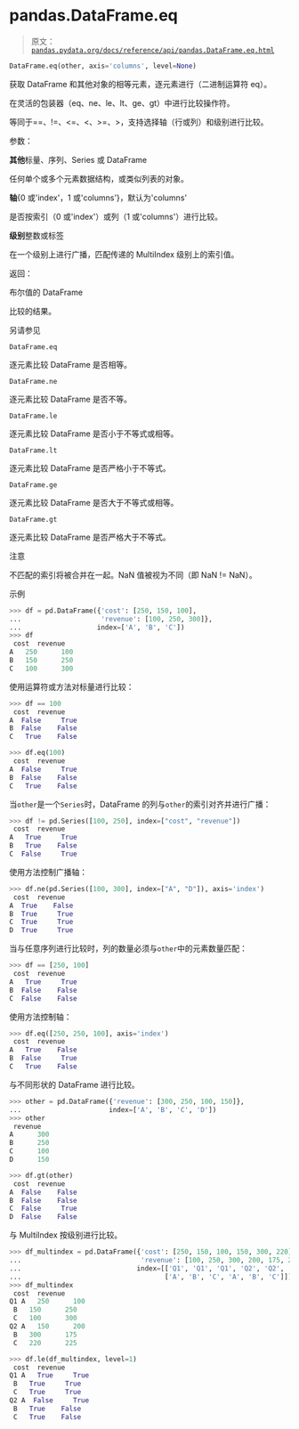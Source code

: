 # pandas.DataFrame.eq

> 原文：[`pandas.pydata.org/docs/reference/api/pandas.DataFrame.eq.html`](https://pandas.pydata.org/docs/reference/api/pandas.DataFrame.eq.html)

```py
DataFrame.eq(other, axis='columns', level=None)
```

获取 DataFrame 和其他对象的相等元素，逐元素进行（二进制运算符 eq）。

在灵活的包装器（eq、ne、le、lt、ge、gt）中进行比较操作符。

等同于==、!=、<=、<、>=、>，支持选择轴（行或列）和级别进行比较。

参数：

**其他**标量、序列、Series 或 DataFrame

任何单个或多个元素数据结构，或类似列表的对象。

**轴**{0 或'index'，1 或'columns'}，默认为'columns'

是否按索引（0 或'index'）或列（1 或'columns'）进行比较。

**级别**整数或标签

在一个级别上进行广播，匹配传递的 MultiIndex 级别上的索引值。

返回：

布尔值的 DataFrame

比较的结果。

另请参见

`DataFrame.eq`

逐元素比较 DataFrame 是否相等。

`DataFrame.ne`

逐元素比较 DataFrame 是否不等。

`DataFrame.le`

逐元素比较 DataFrame 是否小于不等式或相等。

`DataFrame.lt`

逐元素比较 DataFrame 是否严格小于不等式。

`DataFrame.ge`

逐元素比较 DataFrame 是否大于不等式或相等。

`DataFrame.gt`

逐元素比较 DataFrame 是否严格大于不等式。

注意

不匹配的索引将被合并在一起。NaN 值被视为不同（即 NaN != NaN）。

示例

```py
>>> df = pd.DataFrame({'cost': [250, 150, 100],
...                    'revenue': [100, 250, 300]},
...                   index=['A', 'B', 'C'])
>>> df
 cost  revenue
A   250      100
B   150      250
C   100      300 
```

使用运算符或方法对标量进行比较：

```py
>>> df == 100
 cost  revenue
A  False     True
B  False    False
C   True    False 
```

```py
>>> df.eq(100)
 cost  revenue
A  False     True
B  False    False
C   True    False 
```

当`other`是一个`Series`时，DataFrame 的列与`other`的索引对齐并进行广播：

```py
>>> df != pd.Series([100, 250], index=["cost", "revenue"])
 cost  revenue
A   True     True
B   True    False
C  False     True 
```

使用方法控制广播轴：

```py
>>> df.ne(pd.Series([100, 300], index=["A", "D"]), axis='index')
 cost  revenue
A  True    False
B  True     True
C  True     True
D  True     True 
```

当与任意序列进行比较时，列的数量必须与`other`中的元素数量匹配：

```py
>>> df == [250, 100]
 cost  revenue
A   True     True
B  False    False
C  False    False 
```

使用方法控制轴：

```py
>>> df.eq([250, 250, 100], axis='index')
 cost  revenue
A   True    False
B  False     True
C   True    False 
```

与不同形状的 DataFrame 进行比较。

```py
>>> other = pd.DataFrame({'revenue': [300, 250, 100, 150]},
...                      index=['A', 'B', 'C', 'D'])
>>> other
 revenue
A      300
B      250
C      100
D      150 
```

```py
>>> df.gt(other)
 cost  revenue
A  False    False
B  False    False
C  False     True
D  False    False 
```

与 MultiIndex 按级别进行比较。

```py
>>> df_multindex = pd.DataFrame({'cost': [250, 150, 100, 150, 300, 220],
...                              'revenue': [100, 250, 300, 200, 175, 225]},
...                             index=[['Q1', 'Q1', 'Q1', 'Q2', 'Q2', 'Q2'],
...                                    ['A', 'B', 'C', 'A', 'B', 'C']])
>>> df_multindex
 cost  revenue
Q1 A   250      100
 B   150      250
 C   100      300
Q2 A   150      200
 B   300      175
 C   220      225 
```

```py
>>> df.le(df_multindex, level=1)
 cost  revenue
Q1 A   True     True
 B   True     True
 C   True     True
Q2 A  False     True
 B   True    False
 C   True    False 
```
